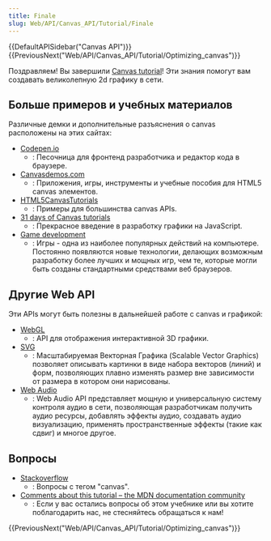 ```yaml
---
title: Finale
slug: Web/API/Canvas_API/Tutorial/Finale
---
```


{{DefaultAPISidebar("Canvas API")}} {{PreviousNext("Web/API/Canvas_API/Tutorial/Optimizing_canvas")}}

Поздравляем! Вы завершили [Canvas tutorial](/ru/docs/Web/API/Canvas_API/Tutorial)! Эти знания помогут вам создавать великолепную 2d графику в сети.

## Больше примеров и учебных материалов

Различные демки и дополнительные разъяснения о canvas расположены на этих сайтах:

- [Codepen.io](http://codepen.io/search?q=canvas)
  - : Песочница для фронтенд разработчика и редактор кода в браузере.
- [Canvasdemos.com](http://www.canvasdemos.com/)
  - : Приложения, игры, инструменты и учебные пособия для HTML5 canvas элементов.
- [HTML5CanvasTutorials](http://www.html5canvastutorials.com/)
  - : Примеры для большинства canvas APIs.
- [31 days of Canvas tutorials](http://creativejs.com/2011/08/31-days-of-canvas-tutorials/)
  - : Прекрасное введение в разработку графики на JavaScript.
- [Game development](/ru/docs/Games)
  - : Игры - одна из наиболее популярных действий на компьютере. Постоянно появляются новые технологии, делающих возможным разработку более лучших и мощных игр, чем те, которые могли быть созданы стандартными средствами веб браузеров.

## Другие Web API

Эти APIs могут быть полезны в дальнейшей работе с canvas и графикой:

- [WebGL](/ru/docs/Web/WebGL)
  - : API для отображения интерактивной 3D графики.
- [SVG](/ru/docs/Web/SVG)
  - : Масштабируемая Векторная Графика (Scalable Vector Graphics) позволяет описывать картинки в виде набора векторов (линий) и форм, позволяющих плавно изменять размер вне зависимости от размера в котором они нарисованы.
- [Web Audio](/ru/docs/Web/API/Web_Audio_API)
  - : Web Audio API представляет мощную и универсальную систему контроля аудио в сети, позволяющая разработчикам получить аудио ресурсы, добавлять эффекты аудио, создавать аудио визуализацию, применять пространственные эффекты (такие как сдвиг) и многое другое.

## Вопросы

- [Stackoverflow](http://stackoverflow.com/questions/tagged/canvas)
  - : Вопросы с тегом "canvas".
- [Comments about this tutorial – the MDN documentation community](/ru/docs/MDN)
  - : Если у вас остались вопросы об этом учебнике или вы хотите поблагодарить нас, не стесняйтесь обращаться к нам!

{{PreviousNext("Web/API/Canvas_API/Tutorial/Optimizing_canvas")}}
